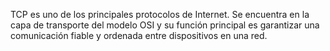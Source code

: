 TCP es uno de los principales protocolos de Internet. Se encuentra en la capa de transporte del modelo OSI y su función principal es garantizar una comunicación fiable y ordenada entre dispositivos en una red.